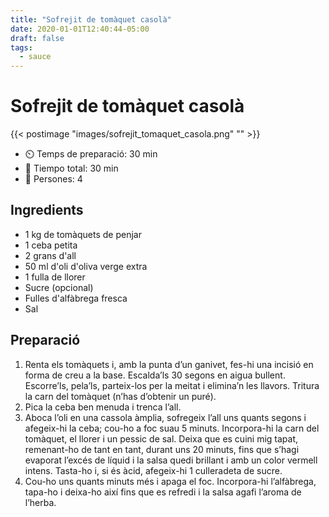 ```yaml
---
title: "Sofrejit de tomàquet casolà"
date: 2020-01-01T12:40:44-05:00
draft: false 
tags: 
  - sauce 
---
```


# Sofrejit de tomàquet casolà 

{{< postimage "images/sofrejit_tomaquet_casola.png" "" >}}


- ⏲️  Temps de preparació: 30 min 
- 🍳 Tiempo total: 30 min  
- 🍴 Persones: 4 

## Ingredients

- 1 kg de tomàquets de penjar
- 1 ceba petita
- 2 grans d'all
- 50 ml d'oli d'oliva verge extra
- 1 fulla de llorer
- Sucre (opcional)
- Fulles d'alfàbrega fresca
- Sal

## Preparació

1. Renta els tomàquets i, amb la punta d’un ganivet, fes-hi una incisió en forma de creu a la base. Escalda’ls 30 segons en aigua bullent. Escorre’ls, pela’ls, parteix-los per la meitat i elimina’n les llavors. Tritura la carn del tomàquet (n’has d’obtenir un puré).
2. Pica la ceba ben menuda i trenca l’all.
3. Aboca l’oli en una cassola àmplia, sofregeix l’all uns quants segons i afegeix-hi la ceba; cou-ho a foc suau 5 minuts. Incorpora-hi la carn del tomàquet, el llorer i un pessic de sal. Deixa que es cuini mig tapat, remenant-ho de tant en tant, durant uns 20 minuts, fins que s’hagi evaporat l’excés de líquid i la salsa quedi brillant i amb un color vermell intens. Tasta-ho i, si és àcid, afegeix-hi 1 culleradeta de sucre.
4. Cou-ho uns quants minuts més i apaga el foc. Incorpora-hi l’alfàbrega, tapa-ho i deixa-ho així fins que es refredi i la salsa agafi l’aroma de l’herba.



